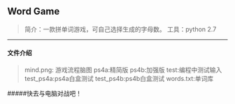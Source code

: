 ## Word Game
>简介：一款拼单词游戏，可自己选择生成的字母数。
>工具：python 2.7

***
#### 文件介绍
>mind.png: 游戏流程脑图
>ps4a:精简版
>ps4b:加强版
>test:编程中测试输入
>test_ps4a:ps4a白盒测试
>test_ps4b:ps4b白盒测试
>words.txt:单词库

#####快去与电脑对战吧！

